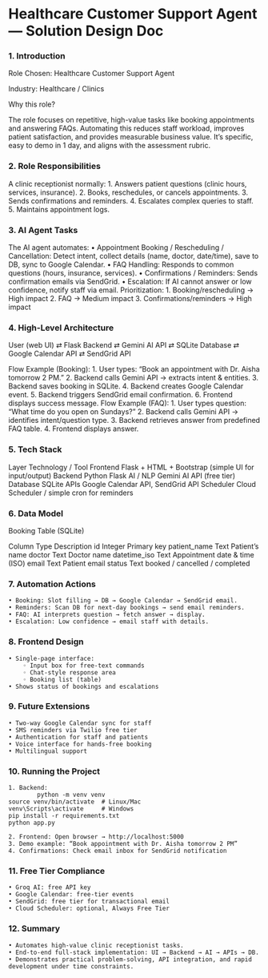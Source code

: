 
# Healthcare Customer Support Agent — Solution Design Doc



### 1. Introduction


Role Chosen: Healthcare Customer Support Agent

Industry: Healthcare / Clinics

Why this role?

The role focuses on repetitive, high-value tasks like booking appointments and answering FAQs. Automating this reduces staff workload, improves patient satisfaction, and provides measurable business value. It’s specific, easy to demo in 1 day, and aligns with the assessment rubric.


### 2. Role Responsibilities
A clinic receptionist normally:
    1. Answers patient questions (clinic hours, services, insurance).
    2. Books, reschedules, or cancels appointments.
    3. Sends confirmations and reminders.
    4. Escalates complex queries to staff.
    5. Maintains appointment logs.


### 3. AI Agent Tasks
The AI agent automates:
    • Appointment Booking / Rescheduling / Cancellation: Detect intent, collect details (name, doctor, date/time), save to DB, sync to Google Calendar.
    • FAQ Handling: Responds to common questions (hours, insurance, services).
    • Confirmations / Reminders: Sends confirmation emails via SendGrid.
    • Escalation: If AI cannot answer or low confidence, notify staff via email.
Prioritization:
    1. Booking/rescheduling → High impact
    2. FAQ → Medium impact
    3. Confirmations/reminders → High impact

### 4. High-Level Architecture
User (web UI)  ⇄  Flask Backend  ⇄  Gemini AI API
                                ⇄  SQLite Database
                                ⇄  Google Calendar API
                                ⇄  SendGrid API

Flow Example (Booking):
    1. User types: “Book an appointment with Dr. Aisha tomorrow 2 PM.”
    2. Backend calls Gemini API → extracts intent & entities.
    3. Backend saves booking in SQLite.
    4. Backend creates Google Calendar event.
    5. Backend triggers SendGrid email confirmation.
    6. Frontend displays success message.
Flow Example (FAQ):
    1. User types question: “What time do you open on Sundays?”
    2. Backend calls Gemini API → identifies intent/question type.
    3. Backend retrieves answer from predefined FAQ table.
    4. Frontend displays answer.
       
### 5. Tech Stack


Layer
Technology / Tool
Frontend
Flask + HTML + Bootstrap (simple UI for input/output)
Backend
Python Flask
AI / NLP
Gemini AI API (free tier)
Database
SQLite
APIs
Google Calendar API, SendGrid API
Scheduler
Cloud Scheduler / simple cron for reminders




### 6. Data Model
Booking Table (SQLite)


Column         Type        Description
id             Integer     Primary key
patient_name   Text        Patient’s name
doctor         Text        Doctor name
datetime_iso   Text        Appointment date & time (ISO)
email          Text        Patient email
status         Text        booked / cancelled / completed



### 7. Automation Actions
    • Booking: Slot filling → DB → Google Calendar → SendGrid email.
    • Reminders: Scan DB for next-day bookings → send email reminders.
    • FAQ: AI interprets question → fetch answer → display.
    • Escalation: Low confidence → email staff with details.
### 8. Frontend Design
    • Single-page interface:
        ◦ Input box for free-text commands
        ◦ Chat-style response area
        ◦ Booking list (table)
    • Shows status of bookings and escalations

### 9. Future Extensions
    • Two-way Google Calendar sync for staff
    • SMS reminders via Twilio free tier
    • Authentication for staff and patients
    • Voice interface for hands-free booking
    • Multilingual support
      
### 10. Running the Project
    1. Backend:
            python -m venv venv
	source venv/bin/activate  # Linux/Mac
	venv\Scripts\activate     # Windows
	pip install -r requirements.txt
	python app.py

    2. Frontend: Open browser → http://localhost:5000
    3. Demo example: “Book appointment with Dr. Aisha tomorrow 2 PM”
    4. Confirmations: Check email inbox for SendGrid notification
       
### 11. Free Tier Compliance
    • Groq AI: free API key 
    • Google Calendar: free-tier events
    • SendGrid: free tier for transactional email
    • Cloud Scheduler: optional, Always Free Tier


### 12. Summary
    • Automates high-value clinic receptionist tasks.
    • End-to-end full-stack implementation: UI → Backend → AI → APIs → DB.
    • Demonstrates practical problem-solving, API integration, and rapid development under time constraints.
